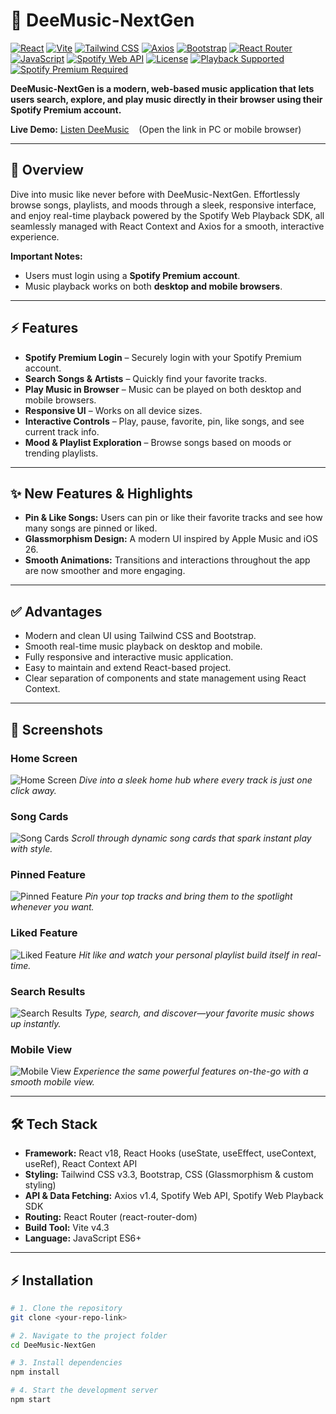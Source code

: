 # 🎵 DeeMusic-NextGen

[![React](https://img.shields.io/badge/React-v18-blue)](https://reactjs.org/) [![Vite](https://img.shields.io/badge/Vite-v4.3-purple)](https://vitejs.dev/) [![Tailwind CSS](https://img.shields.io/badge/TailwindCSS-v3.3-teal)](https://tailwindcss.com/) [![Axios](https://img.shields.io/badge/Axios-v1.4-orange)](https://axios-http.com/) [![Bootstrap](https://img.shields.io/badge/Bootstrap-v5-purple)](https://getbootstrap.com/) [![React Router](https://img.shields.io/badge/React_Router-v6-blue)](https://reactrouter.com/) [![JavaScript](https://img.shields.io/badge/JavaScript-ES6%2B-yellow)](https://developer.mozilla.org/docs/Web/JavaScript) [![Spotify Web API](https://img.shields.io/badge/Spotify_API-green)](https://developer.spotify.com/) [![License](https://img.shields.io/badge/License-MIT-green)](LICENSE) [![Playback Supported](https://img.shields.io/badge/Playback-Desktop%20%26%20Mobile-blue)](https://deemusic-online.netlify.app/) [![Spotify Premium Required](https://img.shields.io/badge/Spotify%20Premium-Required-green)](https://www.spotify.com/premium/)

**DeeMusic-NextGen is a modern, web-based music application that lets users search, explore, and play music directly in their browser using their Spotify Premium account.**

**Live Demo:** [Listen DeeMusic](https://deemusic-online.netlify.app/)&nbsp;&nbsp;&nbsp;&nbsp;(Open the link in PC or mobile browser)

---

## 🌟 Overview

Dive into music like never before with DeeMusic-NextGen. Effortlessly browse songs, playlists, and moods through a sleek, responsive interface, and enjoy real-time playback powered by the Spotify Web Playback SDK, all seamlessly managed with React Context and Axios for a smooth, interactive experience. 

**Important Notes:**  
- Users must login using a **Spotify Premium account**.  
- Music playback works on both **desktop and mobile browsers**.  

---

## ⚡ Features

- **Spotify Premium Login** – Securely login with your Spotify Premium account.  
- **Search Songs & Artists** – Quickly find your favorite tracks.  
- **Play Music in Browser** – Music can be played on both desktop and mobile browsers.  
- **Responsive UI** – Works on all device sizes.  
- **Interactive Controls** – Play, pause, favorite, pin, like songs, and see current track info. 
- **Mood & Playlist Exploration** – Browse songs based on moods or trending playlists.  

---

## ✨ New Features & Highlights

- **Pin & Like Songs:** Users can pin or like their favorite tracks and see how many songs are pinned or liked.  
- **Glassmorphism Design:** A modern UI inspired by Apple Music and iOS 26.  
- **Smooth Animations:** Transitions and interactions throughout the app are now smoother and more engaging.  

---

## ✅ Advantages

- Modern and clean UI using Tailwind CSS and Bootstrap.  
- Smooth real-time music playback on desktop and mobile.  
- Fully responsive and interactive music application.  
- Easy to maintain and extend React-based project.  
- Clear separation of components and state management using React Context.  

---

## 📸 Screenshots

### Home Screen
![Home Screen](./screenshots/Screenshot-521.png)
*Dive into a sleek home hub where every track is just one click away.*

### Song Cards
![Song Cards](./screenshots/Screenshot-520.png)
*Scroll through dynamic song cards that spark instant play with style.*

### Pinned Feature
![Pinned Feature](./screenshots/Screenshot-525.png)
*Pin your top tracks and bring them to the spotlight whenever you want.*  

### Liked Feature
![Liked Feature](./screenshots/Screenshot-526.png)
*Hit like and watch your personal playlist build itself in real-time.*

### Search Results
![Search Results](./screenshots/Screenshot-524.png)
*Type, search, and discover—your favorite music shows up instantly.*

### Mobile View
![Mobile View](./screenshots/Screenshot-523.png)
*Experience the same powerful features on-the-go with a smooth mobile view.*  

---

## 🛠 Tech Stack

- **Framework:** React v18, React Hooks (useState, useEffect, useContext, useRef), React Context API  
- **Styling:** Tailwind CSS v3.3, Bootstrap, CSS (Glassmorphism & custom styling)  
- **API & Data Fetching:** Axios v1.4, Spotify Web API, Spotify Web Playback SDK  
- **Routing:** React Router (react-router-dom)  
- **Build Tool:** Vite v4.3  
- **Language:** JavaScript ES6+  

---

## ⚡ Installation

```bash
# 1. Clone the repository
git clone <your-repo-link>

# 2. Navigate to the project folder
cd DeeMusic-NextGen

# 3. Install dependencies
npm install

# 4. Start the development server
npm start

